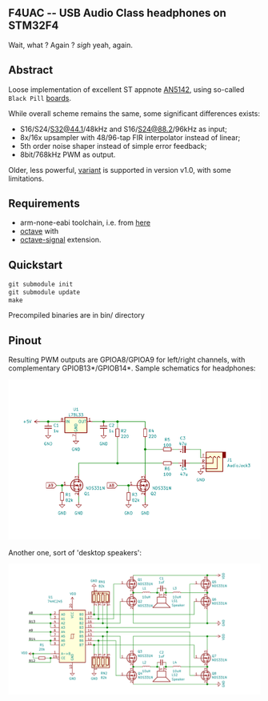 ## F4UAC -- USB Audio Class headphones on STM32F4

Wait, what ? Again ? *sigh* yeah, again.

## Abstract
Loose implementation of excellent ST appnote [AN5142](https://www.st.com/resource/en/application_note/dm00477514-classd-audio-amplifier-implementation-on-stm32-32bit-arm-cortex-mcus-stmicroelectronics.pdf),
using so-called `Black Pill` [boards](https://github.com/WeActStudio/WeActStudio.BlackPill).

While overall scheme remains the same, some significant differences exists:
- S16/S24/S32@44.1/48kHz and S16/S24@88.2/96kHz as input;
- 8x/16x upsampler with 48/96-tap FIR interpolator instead of linear;
- 5th order noise shaper instead of simple error feedback;
- 8bit/768kHz PWM as output.

Older, less powerful, [variant](https://github.com/WeActStudio/WeActStudio.MiniSTM32F4x1)
is supported in version v1.0, with some limitations.

## Requirements
-  arm-none-eabi toolchain, i.e. from [here](https://developer.arm.com/tools-and-software/open-source-software/developer-tools/gnu-toolchain/downloads)
- [octave](https://www.gnu.org/software/octave/download) with
- [octave-signal](https://octave.sourceforge.io/signal/) extension.

## Quickstart
```
git submodule init
git submodule update
make
```

Precompiled binaries are in bin/ directory

## Pinout

Resulting PWM outputs are GPIOA8/GPIOA9 for left/right channels,
with complementary GPIOB13*/GPIOB14*.
Sample schematics for headphones:

<img src="img/headset.png" />

Another one, sort of 'desktop speakers':

<img src="img/hbridge.png" />

